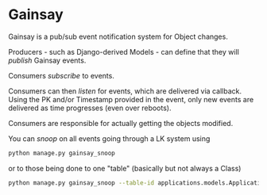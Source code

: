 # Gainsay

Gainsay is a pub/sub event notification system for Object changes.

Producers - such as Django-derived Models - can define that they will _publish_ Gainsay events. 

Consumers _subscribe_ to events. 

Consumers can then _listen_ for events, which are delivered via callback. 
Using the PK and/or Timestamp provided in the event, only new events are delivered
as time progresses (even over reboots).

Consumers are responsible for actually getting the objects modified. 

You can _snoop_ on all events going through a LK system using

```bash
python manage.py gainsay_snoop
```

or to those being done to one "table" (basically but not always a Class) 

```bash
python manage.py gainsay_snoop --table-id applications.models.Application
```


